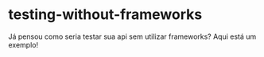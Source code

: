 # testing-without-frameworks
Já pensou como seria testar sua api sem utilizar frameworks? Aqui está um exemplo!
